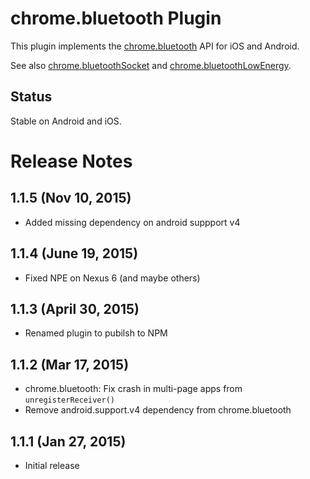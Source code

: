 # chrome.bluetooth Plugin

This plugin implements the [chrome.bluetooth](https://developer.chrome.com/apps/bluetooth) API for iOS and Android.

See also [chrome.bluetoothSocket](http://plugins.cordova.io/#/package/org.chromium.bluetoothSocket) and
[chrome.bluetoothLowEnergy](http://plugins.cordova.io/#/package/org.chromium.bluetoothLowEnergy).

## Status

Stable on Android and iOS.

# Release Notes

## 1.1.5 (Nov 10, 2015)
- Added missing dependency on android suppport v4

## 1.1.4 (June 19, 2015)
- Fixed NPE on Nexus 6 (and maybe others)

## 1.1.3 (April 30, 2015)
- Renamed plugin to pubilsh to NPM

## 1.1.2 (Mar 17, 2015)
* chrome.bluetooth: Fix crash in multi-page apps from `unregisterReceiver()`
* Remove android.support.v4 dependency from chrome.bluetooth

## 1.1.1 (Jan 27, 2015)
* Initial release
